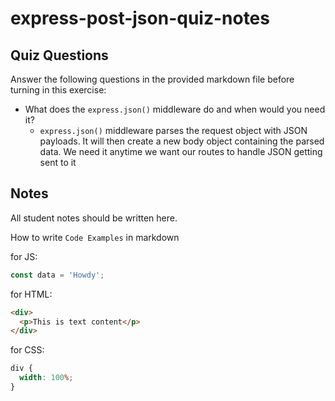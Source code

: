 # express-post-json-quiz-notes

## Quiz Questions

Answer the following questions in the provided markdown file before turning in this exercise:

- What does the `express.json()` middleware do and when would you need it?
  - `express.json()` middleware parses the request object with JSON payloads. It will then create a new body object containing the parsed data. We need it anytime we want our routes to handle JSON getting sent to it

## Notes

All student notes should be written here.

How to write `Code Examples` in markdown

for JS:

```javascript
const data = 'Howdy';
```

for HTML:

```html
<div>
  <p>This is text content</p>
</div>
```

for CSS:

```css
div {
  width: 100%;
}
```
